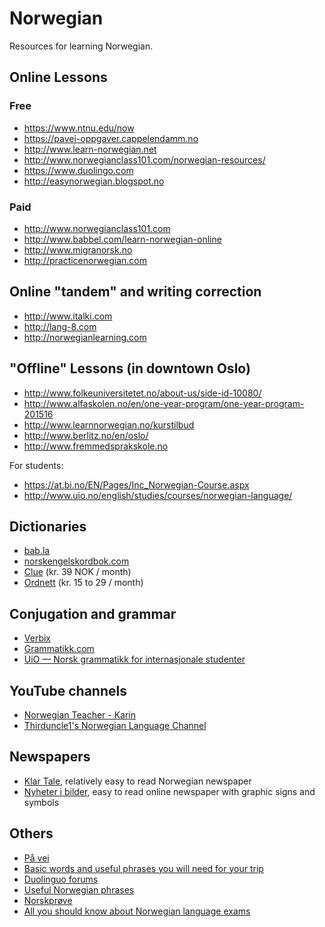 # Norwegian

Resources for learning Norwegian.

## Online Lessons

### Free

* https://www.ntnu.edu/now
* https://pavei-oppgaver.cappelendamm.no
* http://www.learn-norwegian.net
* http://www.norwegianclass101.com/norwegian-resources/
* https://www.duolingo.com
* http://easynorwegian.blogspot.no

### Paid

* http://www.norwegianclass101.com
* http://www.babbel.com/learn-norwegian-online
* http://www.migranorsk.no
* http://practicenorwegian.com

## Online "tandem" and writing correction

* http://www.italki.com
* http://lang-8.com
* http://norwegianlearning.com

## "Offline" Lessons (in downtown Oslo)

* http://www.folkeuniversitetet.no/about-us/side-id-10080/
* http://www.alfaskolen.no/en/one-year-program/one-year-program-201516
* http://www.learnnorwegian.no/kurstilbud
* http://www.berlitz.no/en/oslo/
* http://www.fremmedsprakskole.no

For students:

* https://at.bi.no/EN/Pages/Inc_Norwegian-Course.aspx
* http://www.uio.no/english/studies/courses/norwegian-language/

## Dictionaries

* [bab.la](http://en.bab.la/dictionary/norwegian-english/)
* [norskengelskordbok.com](http://www.norskengelskordbok.com/en/dictionary-norwegian-english)
* [Clue](https://clue-online.no) (kr. 39 NOK / month)
* [Ordnett](http://www.ordnett.no) (kr. 15 to 29 / month)

## Conjugation and grammar

* [Verbix](http://www.verbix.com/languages/norwegian.shtml)
* [Grammatikk.com](http://grammatikk.com)
* [UiO — Norsk grammatikk for internasjonale studenter](http://www3.hf.uio.no/iln/studier/evu/norskkurs/igin/)

## YouTube channels

* [Norwegian Teacher - Karin](https://www.youtube.com/channel/UC-kvsbMKDTLfbdzmgGQ7rNQ)
* [Thirduncle1's Norwegian Language Channel](https://www.youtube.com/channel/UC86CARPxmrdksY-kzjX3EUg)

## Newspapers

* [Klar Tale](http://www.klartale.no), relatively easy to read Norwegian newspaper
* [Nyheter i bilder](http://www.nyheteribilder.no), easy to read online newspaper with graphic signs and symbols

## Others

* [På vei](https://pavei.cappelendamm.no/)
* [Basic words and useful phrases you will need for your trip](http://www.loecsen.com/travel/0-en-67-2-51-free-lessons-norwegian.html)
* [Duolinguo forums](https://www.duolingo.com/topic/914)
* [Useful Norwegian phrases](http://www.omniglot.com/language/phrases/norwegian.php)
* [Norskprøve](http://www.vox.no/norskprove/)
* [All you should know about Norwegian language exams](http://norwaytoday.info/education_view.php?id=127990)
